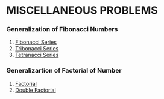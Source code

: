 # MISCELLANEOUS PROBLEMS

### Generalization of Fibonacci Numbers
1. [Fibonacci Series](https://github.com/bishtanuj/python/blob/main/MISCELLANEOUS%20PROBLEMS/Fibonacci%20Series/fibonacci_Series.py)
2. [Tribonacci Series](https://github.com/bishtanuj/python/blob/main/MISCELLANEOUS%20PROBLEMS/Tribonacci%20Series/tribonacci_series.py)
3. [Tetranacci Series](https://github.com/bishtanuj/python/blob/main/MISCELLANEOUS%20PROBLEMS/Tetranacci%20Series/tetranacci_series.py)

### Generalizartion of Factorial of Number
1. [Factorial]()
2. [Double Factorial](https://github.com/bishtanuj/python/blob/main/MISCELLANEOUS%20PROBLEMS/Double%20Factorial/double_factorial.py)
